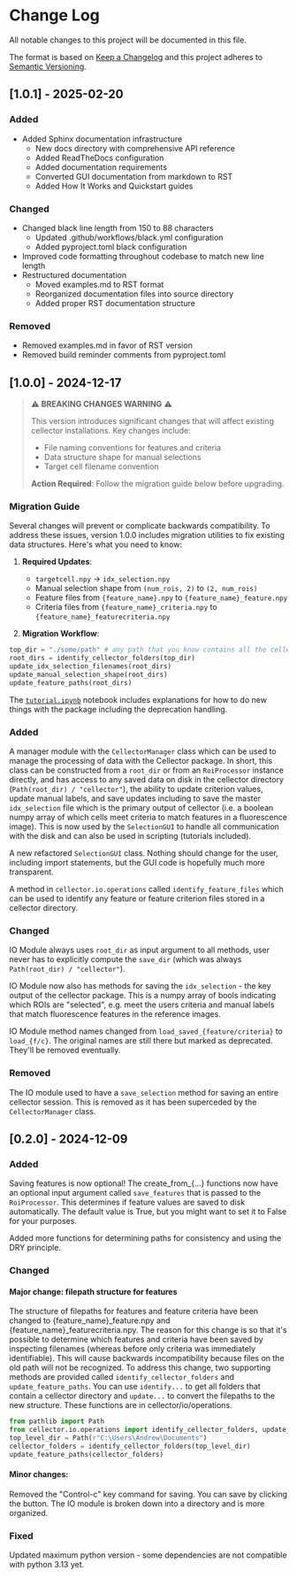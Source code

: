 # Change Log
All notable changes to this project will be documented in this file.
 
The format is based on [Keep a Changelog](http://keepachangelog.com/)
and this project adheres to [Semantic Versioning](http://semver.org/).
 
## [1.0.1] - 2025-02-20

### Added
- Added Sphinx documentation infrastructure
  - New docs directory with comprehensive API reference
  - Added ReadTheDocs configuration
  - Added documentation requirements
  - Converted GUI documentation from markdown to RST
  - Added How It Works and Quickstart guides

### Changed
- Changed black line length from 150 to 88 characters
  - Updated .github/workflows/black.yml configuration
  - Added pyproject.toml black configuration
- Improved code formatting throughout codebase to match new line length
- Restructured documentation
  - Moved examples.md to RST format
  - Reorganized documentation files into source directory
  - Added proper RST documentation structure

### Removed
- Removed examples.md in favor of RST version
- Removed build reminder comments from pyproject.toml

## [1.0.0] - 2024-12-17

> ⚠️ **BREAKING CHANGES WARNING** ⚠️
> 
> This version introduces significant changes that will affect existing cellector 
> installations. Key changes include:
> - File naming conventions for features and criteria
> - Data structure shape for manual selections
> - Target cell filename convention
>
> **Action Required**: Follow the migration guide below before upgrading.

### Migration Guide

Several changes will prevent or complicate backwards compatibility. To address these 
issues, version 1.0.0 includes migration utilities to fix existing data structures. 
Here's what you need to know:

1. **Required Updates**:
   - `targetcell.npy` → `idx_selection.npy`
   - Manual selection shape from `(num_rois, 2)` to `(2, num_rois)`
   - Feature files from `{feature_name}.npy` to `{feature_name}_feature.npy`
   - Criteria files from `{feature_name}_criteria.npy` to `{feature_name}_featurecriteria.npy`

2. **Migration Workflow**:
```python
top_dir = "./some/path" # any path that you know contains all the cellector directories you've made
root_dirs = identify_cellector_folders(top_dir)
update_idx_selection_filenames(root_dirs)
update_manual_selection_shape(root_dirs)
update_feature_paths(root_dirs)
```

The [``tutorial.ipynb``](./notebooks/tutorial.ipynb) notebook includes explanations for
how to do new things with the package including the deprecation handling.

### Added
A manager module with the ``CellectorManager`` class which can be used to manage the 
processing of data with the Cellector package. In short, this class can be constructed
from a ``root_dir`` or from an ``RoiProcessor`` instance directly, and has access to any
saved data on disk in the cellector directory (``Path(root_dir) / "cellector"``), the 
ability to update criterion values, update manual labels, and save updates including to 
save the master ``idx_selection`` file which is the primary output of cellector (i.e. a
boolean numpy array of which cells meet criteria to match features in a fluorescence 
image). This is now used by the ``SelectionGUI`` to handle all communication with the 
disk and can also be used in scripting (tutorials included). 

A new refactored ``SelectionGUI`` class. Nothing should change for the user, including 
import statements, but the GUI code is hopefully much more transparent. 

A method in ``cellector.io.operations`` called ``identify_feature_files`` which can be
used to identify any feature or feature criterion files stored in a cellector directory.

### Changed
IO Module always uses ``root_dir`` as input argument to all methods, user never has to
explicitly compute the ``save_dir`` (which was always ``Path(root_dir) / "cellector"``).

IO Module now also has methods for saving the ``idx_selection`` - the key output of the
cellector package. This is a numpy array of bools indicating which ROIs are "selected", 
e.g. meet the users criteria and manual labels that match fluorescence features in the 
reference images. 

IO Module method names changed from ``load_saved_{feature/criteria}`` to ``load_{f/c}``. 
The original names are still there but marked as deprecated. They'll be removed 
eventually.

### Removed
The IO module used to have a ``save_selection`` method for saving an entire cellector 
session. This is removed as it has been superceded by the ``CellectorManager`` class.


## [0.2.0] - 2024-12-09

### Added
Saving features is now optional! The create_from_{...} functions now have an optional
input argument called ``save_features`` that is passed to the ``RoiProcessor``. This
determines if feature values are saved to disk automatically. The default value is True,
but you might want to set it to False for your purposes. 

Added more functions for determining paths for consistency and using the DRY principle. 

### Changed
#### Major change: filepath structure for features
The structure of filepaths for features and feature criteria have been changed to
{feature_name}_feature.npy and {feature_name}_featurecriteria.npy. The reason for this
change is so that it's possible to determine which features and criteria have been saved
by inspecting filenames (whereas before only criteria was immediately identifiable). This
will cause backwards incompatibility because files on the old path will not be
recognized. To address this change, two supporting methods are provided called 
``identify_cellector_folders`` and ``update_feature_paths``. You can use ``identify...``
to get all folders that contain a cellector directory and ``update...`` to convert the
filepaths to the new structure. These functions are in cellector/io/operations. 
```python
from pathlib import Path
from cellector.io.operations import identify_cellector_folders, update_feature_paths
top_level_dir = Path(r"C:\Users\Andrew\Documents")
cellector_folders = identify_cellector_folders(top_level_dir)
update_feature_paths(cellector_folders)
```

#### Minor changes: 
Removed the "Control-c" key command for saving. You can save by clicking the button.
The IO module is broken down into a directory and is more organized. 

### Fixed
Updated maximum python version - some dependencies are not compatible with python 3.13 yet.